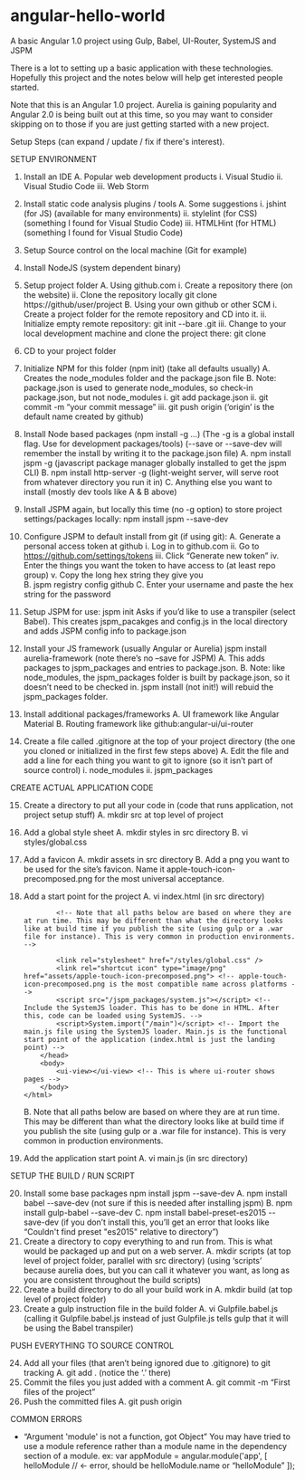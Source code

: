 # angular-hello-world
A basic Angular 1.0 project using Gulp, Babel, UI-Router, SystemJS and JSPM

There is a lot to setting up a basic application with these technologies.
Hopefully this project and the notes below will help get interested people started.

Note that this is an Angular 1.0 project.
Aurelia is gaining popularity and Angular 2.0 is being built out at this time, so you may want to consider skipping on to those if you are just getting started with a new project.


Setup Steps (can expand / update / fix if there's interest).

SETUP ENVIRONMENT

  1. Install an IDE
     A. Popular web development products
          i. Visual Studio
          ii. Visual Studio Code
          iii. Web Storm

  2. Install static code analysis plugins / tools
     A. Some suggestions
          i. jshint (for JS) (available for many environments)
          ii. stylelint (for CSS) (something I found for Visual Studio Code)
          iii. HTMLHint (for HTML) (something I found for Visual Studio Code)

  3. Setup Source control on the local machine (Git for example)
  4. Install NodeJS (system dependent binary)
  5. Setup project folder
     A. Using github.com
          i. Create a repository there (on the website)
         ii. Clone the repository locally git clone https://github/user/project
     B. Using your own github or other SCM
          i. Create a project folder for the remote repository and CD into it.
         ii. Initialize empty remote repository: git init --bare <repositoryname>.git
        iii. Change to your local development machine and clone the project there: git clone <remote repository>
  6. CD to your project folder
  7. Initialize NPM for this folder (npm init) (take all defaults usually)
     A. Creates the node_modules folder and the package.json file
     B. Note: package.json is used to generate node_modules, so check-in package.json, but not node_modules
          i. git add package.json
         ii. git commit -m “your commit message”
        iii. git push origin (‘origin’ is the default name created by github)
  8. Install Node based packages (npm install -g <package> <package> …)
     (The -g is a global install flag. Use for development packages/tools)
     (--save or --save-dev will remember the install by writing it to the package.json file)
      A. npm install jspm -g (javascript package manager globally installed to get the jspm CLI)
      B. npm install http-server -g (light-weight server, will serve root from whatever directory you run it in)
      C. Anything else you want to install (mostly dev tools like A & B above)
  9. Install JSPM again, but locally this time (no -g option) to store project settings/packages locally: npm install jspm --save-dev
10. Configure JSPM to default install from git (if using git): 
      A. Generate a personal access token at github
          i. Log in to github.com
          ii. Go to https://github.com/settings/tokens
          iii. Click “Generate new token”
          iv. Enter the things you want the token to have access to (at least repo group)
          v. Copy the long hex string they give you  
      B. jspm registry config github
      C. Enter your username and paste the hex string for the password
11. Setup JSPM for use: jspm init
      Asks if you’d like to use a transpiler (select Babel).
      This creates jspm_pacakges and config.js in the local directory and adds JSPM config info to package.json
12. Install your JS framework (usually Angular or Aurelia) jspm install aurelia-framework (note there’s no –save for JSPM)
      A. This adds packages to jspm_packages and entries to package.json.
      B. Note: like node_modules, the jspm_packages folder is built by package.json, so it doesn’t need to be checked in. 
jspm install (not init!) will rebuid the jspm_packages folder.
13. Install additional packages/frameworks
      A. UI framework like Angular Material
      B. Routing framework like github:angular-ui/ui-router
14. Create a file called .gitignore at the top of your project directory (the one you cloned or initialized in the first few steps above)
      A. Edit the file and add a line for each thing you want to git to ignore (so it isn’t part of source control)
          i. node_modules
          ii. jspm_packages

CREATE ACTUAL APPLICATION CODE

15. Create a directory to put all your code in (code that runs application, not project setup stuff)
      A. mkdir src at top level of project

16. Add a global style sheet
      A. mkdir styles in src directory
      B. vi styles/global.css

17. Add a favicon
      A. mkdir assets in src directory
      B. Add a png you want to be used for the site’s favicon. Name it apple-touch-icon-precomposed.png for the most universal acceptance.

18. Add a start point for the project
      A. vi index.html (in src directory)
        <!DOCTYPE html>
        <html>
            <head>
                <title>Angular Hello World Project</title>

                <!-- Note that all paths below are based on where they are at run time. This may be different than what the directory looks like at build time if you publish the site (using gulp or a .war file for instance). This is very common in production environments. -->

                <link rel="stylesheet" href="/styles/global.css" />
                <link rel="shortcut icon" type="image/png" href="assets/apple-touch-icon-precomposed.png"> <!-- apple-touch-icon-precomposed.png is the most compatible name across platforms -->
                <script src="/jspm_packages/system.js"></script> <!-- Include the SystemJS loader. This has to be done in HTML. After this, code can be loaded using SystemJS. -->
                <script>System.import("/main")</script> <!-- Import the main.js file using the SystemJS loader. Main.js is the functional start point of the application (index.html is just the landing point) -->
            </head>
            <body>
                <ui-view></ui-view> <!-- This is where ui-router shows pages -->
            </body>
        </html>
      B. Note that all paths below are based on where they are at run time. This may be different than what the directory looks like at build time if you publish the site (using gulp or a .war file for instance). This is very common in production environments.

19. Add the application start point
      A. vi main.js (in src directory)


SETUP THE BUILD / RUN SCRIPT

20. Install some base packages
npm install jspm --save-dev
      A. npm install babel --save-dev (not sure if this is needed after installing jspm)
      B. npm install gulp-babel --save-dev 
      C. npm install babel-preset-es2015 --save-dev (if you don’t install this, you’ll get an error that looks like “Couldn't find preset "es2015" relative to directory”)
21. Create a directory to copy everything to and run from. This is what would be packaged up and put on a web server.
      A. mkdir scripts (at top level of project folder, parallel with src directory) (using ‘scripts’ because aurelia does, but you can call it whatever you want, as long as you are consistent throughout the build scripts)
22. Create a build directory to do all your build work in
      A. mkdir build (at top level of project folder)
23. Create a gulp instruction file in the build folder
      A. vi Gulpfile.babel.js (calling it Gulpfile.babel.js instead of just Gulpfile.js tells gulp that it will be using the Babel transpiler)


PUSH EVERYTHING TO SOURCE CONTROL

24. Add all your files (that aren’t being ignored due to .gitignore) to git tracking
      A. git add .    (notice the ‘.’ there)
25. Commit the files you just added with a comment
      A. git commit -m “First files of the project”
26. Push the committed files 
      A. git push origin



COMMON ERRORS

- “Argument 'module' is not a function, got Object”
	You may have tried to use a module reference rather than a module name in the dependency section of a module.
	ex:
		var appModule = angular.module('app', [
		    helloModule  // <- error, should be helloModule.name or “helloModule”
		]);
